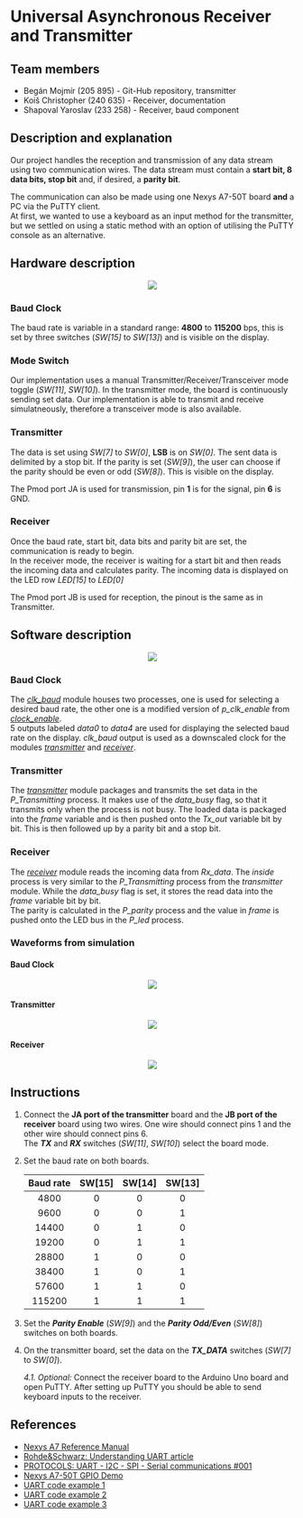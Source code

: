 # Universal Asynchronous Receiver and Transmitter  

## Team members
* Begán Mojmír (205 895) - Git-Hub repository, transmitter
* Koiš Christopher (240 635) - Receiver, documentation
* Shapoval Yaroslav (233 258) - Receiver, baud component

## Description and explanation

Our project handles the reception and transmission of any data stream using two communication wires. The data stream must contain a 
**start bit, 8 data bits, stop bit** and, if desired, a **parity bit**. <br>

The communication can also be made using one Nexys A7-50T board **and** a PC via the PuTTY client. <br> 
At first, we wanted to use a keyboard as an input method for the transmitter, but we settled on using a static method with an option of utilising the PuTTY console as an alternative. <br>

## Hardware description
<p align="center">
  <img src="https://github.com/MojmirBegan/digital-electronics-1/blob/main/labs/x1-project_UART/images/nexys-a7-top-600.png" />
</p>

### Baud Clock
The baud rate is variable in a standard range: **4800** to **115200** bps, this is set by three switches (*SW[15]* to *SW[13]*) and is visible on the display.<br>

### Mode Switch
Our implementation uses a manual Transmitter/Receiver/Transceiver mode toggle (*SW[11]*, *SW[10]*). In the transmitter mode, the board is continuously sending set data. Our implementation is able to transmit and receive simulatneously, therefore a transceiver mode is also available.<br>

### Transmitter
The data is set using *SW[7]* to *SW[0]*, **LSB** is on *SW[0]*. The sent data is delimited by a stop bit. If the parity is set (*SW[9]*), the user can choose if the parity should be even or odd (*SW[8]*). This is visible on the display.<br>

The Pmod port JA is used for transmission, pin **1** is for the signal, pin **6** is GND.<br>

### Receiver
Once the baud rate, start bit, data bits and parity bit are set, the communication is ready to begin.<br>
In the receiver mode, the receiver is waiting for a start bit and then reads the incoming data and calculates parity. The incoming data is displayed on the LED row *LED[15]* to *LED[0]*<br>

The Pmod port JB is used for reception, the pinout is the same as in Transmitter.<br>

## Software description
<p align="center">
  <img src="https://github.com/MojmirBegan/digital-electronics-1/blob/main/labs/x1-project_UART/images/scheme.png" />
</p>

### Baud Clock

The [*clk_baud*](https://github.com/MojmirBegan/digital-electronics-1/blob/main/labs/x1-project_UART/UART/UART.srcs/sources_1/new/clk_baud.vhd) module houses two processes, one is used for selecting a desired baud rate, the other one is a modified version of *p_clk_enable* from [*clock_enable*](https://github.com/MojmirBegan/digital-electronics-1/blob/main/labs/x1-project_UART/UART/UART.srcs/sources_1/new/clock_enable.vhd).<br> 
5 outputs labeled *data0* to *data4* are used for displaying the selected baud rate on the display. *clk_baud* output is used as a downscaled clock for the modules [*transmitter*](https://github.com/MojmirBegan/digital-electronics-1/blob/main/labs/x1-project_UART/UART/UART.srcs/sources_1/new/transmitter.vhd) and [*receiver*](https://github.com/MojmirBegan/digital-electronics-1/blob/main/labs/x1-project_UART/UART/UART.srcs/sources_1/new/receiver.vhd).

### Transmitter

The [*transmitter*](https://github.com/MojmirBegan/digital-electronics-1/blob/main/labs/x1-project_UART/UART/UART.srcs/sources_1/new/transmitter.vhd) module packages and transmits the set data in the *P_Transmitting* process. It makes use of the *data_busy* flag, so that it transmits only when the process is not busy. The loaded data is packaged into the *frame* variable and is then pushed onto the *Tx_out* variable bit by bit. This is then followed up by a parity bit and a stop bit.

### Receiver

The [*receiver*](https://github.com/MojmirBegan/digital-electronics-1/blob/main/labs/x1-project_UART/UART/UART.srcs/sources_1/new/receiver.vhd) module reads the incoming data from *Rx_data*. The *inside* process is very similar to the *P_Transmitting* process from the *transmitter* module. While the *data_busy* flag is set, it stores the read data into the *frame* variable bit by bit.<br>
The parity is calculated in the *P_parity* process and the value in *frame* is pushed onto the LED bus in the *P_led* process. 

### Waveforms from simulation

#### Baud Clock
<p align="center">
  <img src="https://github.com/MojmirBegan/digital-electronics-1/blob/main/labs/x1-project_UART/images/tb_clk_baud.jpg" />
</p>

#### Transmitter
<p align="center">
  <img src="https://github.com/MojmirBegan/digital-electronics-1/blob/main/labs/x1-project_UART/images/tb_transmitter.jpg" />
</p>

#### Receiver
<p align="center">
  <img src="https://github.com/MojmirBegan/digital-electronics-1/blob/main/labs/x1-project_UART/images/tb_receiver.jpg" />
</p>

## Instructions
1. Connect the **JA port of the transmitter** board and the **JB port of the receiver** board using two wires. One wire should connect pins 1 and the other wire should connect pins 6.<br> The ***TX*** and ***RX*** switches (*SW[11]*, *SW[10]*) select the board mode.

2. Set the baud rate on both boards.

   | **Baud rate** | **SW[15]** | **SW[14]** | **SW[13]** |
   | :-: | :-: | :-: | :-: |
   | 4800 | 0 | 0 | 0 |
   | 9600 | 0 | 0 | 1 |
   | 14400 | 0 | 1 | 0 |
   | 19200 | 0 | 1 | 1 |
   | 28800 | 1 | 0 | 0 |
   | 38400 | 1 | 0 | 1 |
   | 57600 | 1 | 1 | 0 |
   | 115200 | 1 | 1 | 1 |

3. Set the ***Parity Enable*** (*SW[9]*) and the ***Parity Odd/Even*** (*SW[8]*) switches on both boards.

4. On the transmitter board, set the data on the ***TX_DATA*** switches (*SW[7]* to *SW[0]*).<br>

   *4.1. Optional:* Connect the receiver board to the Arduino Uno board and open PuTTY. After setting up PuTTY you should be able to send keyboard inputs to the receiver.

## References

* [Nexys A7 Reference Manual](https://digilent.com/reference/programmable-logic/nexys-a7/reference-manual)
* [Rohde&Schwarz: Understanding UART article](https://www.rohde-schwarz.com/cz/products/test-and-measurement/essentials-test-equipment/digital-oscilloscopes/understanding-uart_254524.html#:~:text=UART%20stands%20for%20universal%20asynchronous,and%20receive%20in%20both%20directions)
* [PROTOCOLS: UART - I2C - SPI - Serial communications #001](https://www.youtube.com/watch?v=IyGwvGzrqp8&ab_channel=Electronoobs)
* [Nexys A7-50T GPIO Demo](https://github.com/Digilent/Nexys-A7-50T-GPIO)
* [UART code example 1](https://www.fpgarelated.com/thread/12580/uart-communication-for-nexys-a7-100t)
* [UART code example 2](https://www.pantechsolutions.net/vhdl-code-for-uart-serial-communication#:~:text=UART%20Stands%20for%20Universal%20Asynchronous,sequential%20data%20with%20control%20bits)
* [UART code example 3](https://www.analog.com/en/analog-dialogue/articles/uart-a-hardware-communication-protocol.html#:~:text=The%20transmitting%20UART%20is%20connected,parallel%20for%20the%20receiving%20device)
